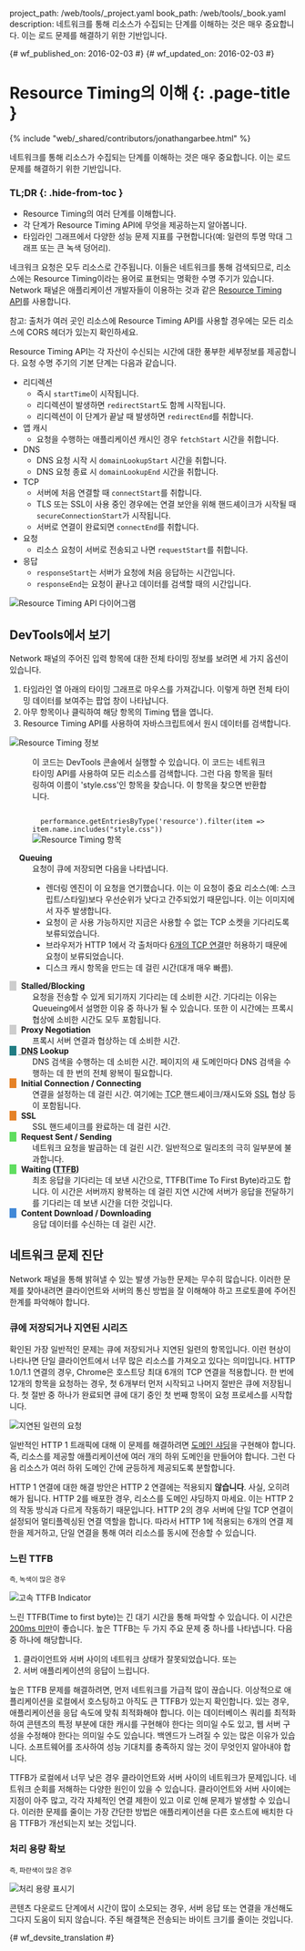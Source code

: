 project_path: /web/tools/_project.yaml
book_path: /web/tools/_book.yaml
description: 네트워크를 통해 리소스가 수집되는 단계를 이해하는 것은 매우 중요합니다. 이는 로드 문제를 해결하기 위한 기반입니다.

{# wf_published_on: 2016-02-03 #}
{# wf_updated_on: 2016-02-03 #}

# Resource Timing의 이해 {: .page-title }

{% include "web/_shared/contributors/jonathangarbee.html" %}

네트워크를 통해 리소스가 수집되는 단계를 이해하는 것은 매우 중요합니다. 이는 로드 문제를 해결하기 위한 기반입니다.


### TL;DR {: .hide-from-toc }
- Resource Timing의 여러 단계를 이해합니다.
- 각 단계가 Resource Timing API에 무엇을 제공하는지 알아봅니다.
- 타임라인 그래프에서 다양한 성능 문제 지표를 구현합니다(예: 일련의 투명 막대 그래프 또는 큰 녹색 덩어리).


네크워크 요청은 모두 리소스로 간주됩니다.
이들은 네트워크를 통해 검색되므로, 리소스에는 Resource Timing이라는 용어로 표현되는 명확한 수명 주기가 있습니다.
Network 패널은 애플리케이션 개발자들이 이용하는 것과 같은 [Resource Timing API](http://www.w3.org/TR/resource-timing)를 사용합니다.

참고: 출처가 여러 곳인 리소스에 Resource Timing API를 사용할 경우에는
모든 리소스에 CORS 헤더가 있는지 확인하세요.

Resource Timing API는 각 자산이 수신되는 시간에 대한 풍부한 세부정보를 제공합니다.
요청 수명 주기의 기본 단계는 다음과 같습니다.

* 리디렉션
  * 즉시 `startTime`이 시작됩니다.
  * 리디렉션이 발생하면 `redirectStart`도 함께 시작됩니다.
  * 리디렉션이 이 단계가 끝날 때 발생하면 `redirectEnd`를 취합니다.
* 앱 캐시
  * 요청을 수행하는 애플리케이션 캐시인 경우 `fetchStart` 시간을 취합니다.
* DNS
  * DNS 요청 시작 시 `domainLookupStart` 시간을 취합니다.
  * DNS 요청 종료 시 `domainLookupEnd` 시간을 취합니다.
* TCP
  * 서버에 처음 연결할 때 `connectStart`를 취합니다.
  * TLS 또는 SSL이 사용 중인 경우에는 연결 보안을 위해 핸드셰이크가 시작될 때 `secureConnectionStart`가 시작됩니다.
  * 서버로 연결이 완료되면 `connectEnd`를 취합니다.
* 요청
  * 리소스 요청이 서버로 전송되고 나면 `requestStart`를 취합니다.
* 응답
  * `responseStart`는 서버가 요청에 처음 응답하는 시간입니다.
  * `responseEnd`는 요청이 끝나고 데이터를 검색할 때의 시간입니다.

![Resource Timing API 다이어그램](imgs/resource-timing-api.png)

## DevTools에서 보기

Network 패널의 주어진 입력 항목에 대한 전체 타이밍 정보를 보려면 세 가지 옵션이 있습니다.

1. 타임라인 열 아래의 타이밍 그래프로 마우스를 가져갑니다. 이렇게 하면 전체 타이밍 데이터를 보여주는 팝업 창이 나타납니다. 
2. 아무 항목이나 클릭하여 해당 항목의 Timing 탭을 엽니다. 
3. Resource Timing API를 사용하여 자바스크립트에서 원시 데이터를 검색합니다.

![Resource Timing 정보](imgs/resource-timing-data.png)

<figure>
<figcaption>
<p>
  이 코드는 DevTools 콘솔에서 실행할 수 있습니다.
  이 코드는 네트워크 타이밍 API를 사용하여 모든 리소스를 검색합니다.
  그런 다음 항목을 필터링하여 이름이 'style.css'인 항목을 찾습니다.
  이 항목을 찾으면 반환합니다.
</p>
<code>
  performance.getEntriesByType('resource').filter(item => item.name.includes("style.css"))
</code>
</figcaption>
<img src="imgs/resource-timing-entry.png" alt="Resource Timing 항목">
</figure>

<style>
dt:before {
  content: "\00a0\00a0\00a0";
}
dt strong {
  margin-left: 5px;
}
dt.stalled:before, dt.proxy-negotiation:before {
  background-color: #cdcdcd;
}
dt.dns-lookup:before {
  background-color: #1f7c83;
}
dt.initial-connection:before, dt.ssl:before {
  background-color: #e58226;
}
dt.request-sent:before, dt.ttfb:before {
  background-color: #5fdd5f;
}
dt.content-download:before {
  background-color: #4189d7;
}
</style>

<dl>

  <dt class="queued"><strong>Queuing</strong></dt>
  <dd>
    요청이 큐에 저장되면 다음을 나타냅니다.
      <ul>
        <li>
        렌더링 엔진이 이 요청을 연기했습니다. 이는 이 요청이 중요 리소스(예: 스크립트/스타일)보다 우선순위가 낮다고 간주되었기 때문입니다.
        이는 이미지에서 자주 발생합니다.
        </li>
        <li>
        요청이 곧 사용 가능하지만 지금은 사용할 수 없는 TCP 소켓을 기다리도록 보류되었습니다.
        </li>
        <li>
        브라우저가 HTTP 1에서 각 출처마다 <a href="https://crbug.com/12066">6개의 TCP 연결</a>만 허용하기 때문에 요청이 보류되었습니다.
        </li>
        <li>
        디스크 캐시 항목을 만드는 데 걸린 시간(대개 매우 빠름).
        </li>
      </ul>
  </dd>

  <dt class="stalled"><strong> Stalled/Blocking</strong></dt>
  <dd>
    요청을 전송할 수 있게 되기까지 기다리는 데 소비한 시간.
    기다리는 이유는 Queueing에서 설명한 이유 중 하나가 될 수 있습니다.
    또한 이 시간에는 프록시 협상에 소비한 시간도 모두 포함됩니다.
  </dd>

  <dt class="proxy-negotiation"><strong> Proxy Negotiation</strong></dt>
  <dd>프록시 서버 연결과 협상하는 데 소비한 시간.</dd>

  <dt class="dns-lookup"><strong><abbr title="Domain Name System"> DNS</abbr> Lookup</strong></dt>
  <dd>
    DNS 검색을 수행하는 데 소비한 시간.
    페이지의 새 도메인마다 DNS 검색을 수행하는 데 한 번의 전체 왕복이 필요합니다.
  </dd>

  <dt class="initial-connection"><strong> Initial Connection / Connecting</strong></dt>
  <dd>연결을 설정하는 데 걸린 시간. 여기에는 <abbr title="Transmission Control Protocol">TCP </abbr> 핸드셰이크/재시도와 <abbr title="Secure Sockets Layer">SSL</abbr> 협상 등이 포함됩니다.

  <dt class="ssl"><strong> SSL</strong></dt>
  <dd>SSL 핸드셰이크를 완료하는 데 걸린 시간.</dd>

  <dt class="request-sent"><strong> Request Sent / Sending</strong></dt>
  <dd>
    네트워크 요청을 발급하는 데 걸린 시간.
    일반적으로 밀리초의 극히 일부분에 불과합니다.
  </dd>

  <dt class="ttfb"><strong> Waiting (<abbr title="Time To First Byte">TTFB</abbr>)</strong></dt>
  <dd>
    최초 응답을 기다리는 데 보낸 시간으로, TTFB(Time To First Byte)라고도 합니다.
    이 시간은 서버까지 왕복하는 데 걸린 지연 시간에 서버가 응답을 전달하기를 기다리는 데 보낸 시간을 더한 것입니다.
  </dd>

  <dt class="content-download"><strong> Content Download / Downloading</strong></dt>
  <dd>응답 데이터를 수신하는 데 걸린 시간.</dd>
</dl>


## 네트워크 문제 진단

Network 패널을 통해 밝혀낼 수 있는 발생 가능한 문제는 무수히 많습니다.
이러한 문제를 찾아내려면 클라이언트와 서버의 통신 방법을 잘 이해해야 하고 프로토콜에 주어진 한계를 파악해야 합니다.

### 큐에 저장되거나 지연된 시리즈

확인된 가장 일반적인 문제는 큐에 저장되거나 지연된 일련의 항목입니다.
이런 현상이 나타나면 단일 클라이언트에서 너무 많은 리소스를 가져오고 있다는 의미입니다.
HTTP 1.0/1.1 연결의 경우, Chrome은 호스트당 최대 6개의 TCP 연결을 적용합니다.
한 번에 12개의 항목을 요청하는 경우, 첫 6개부터 먼저 시작되고 나머지 절반은 큐에 저장됩니다.
첫 절반 중 하나가 완료되면 큐에 대기 중인 첫 번째 항목이 요청 프로세스를 시작합니다.

![지연된 일련의 요청](imgs/stalled-request-series.png)

일반적인 HTTP 1 트래픽에 대해 이 문제를 해결하려면 [도메인 샤딩](https://www.maxcdn.com/one/visual-glossary/domain-sharding-2/)을 구현해야 합니다.
즉, 리소스를 제공할 애플리케이션에 여러 개의 하위 도메인을 만들어야 합니다.
그런 다음 리소스가 여러 하위 도메인 간에 균등하게 제공되도록 분할합니다.

HTTP 1 연결에 대한 해결 방안은 HTTP 2 연결에는 적용되지 **않습니다**.
사실, 오히려 해가 됩니다. HTTP 2를 배포한 경우, 리소스를 도메인 샤딩하지 마세요. 이는 HTTP 2의 작동 방식과 다르게 작동하기 때문입니다.
HTTP 2의 경우 서버에 단일 TCP 연결이 설정되어 멀티플렉싱된 연결 역할을 합니다.
따라서 HTTP 1에 적용되는 6개의 연결 제한을 제거하고, 단일 연결을 통해 여러 리소스를 동시에 전송할 수 있습니다.

### 느린 TTFB

<small>즉, 녹색이 많은 경우</small>

![고속 TTFB Indicator](imgs/indicator-of-high-ttfb.png)

느린 TTFB(Time to first byte)는 긴 대기 시간을 통해 파악할 수 있습니다.
이 시간은 [200ms 미만](/speed/docs/insights/Server)이 좋습니다.
높은 TTFB는 두 가지 주요 문제 중 하나를 나타냅니다. 다음 중 하나에 해당합니다.

1. 클라이언트와 서버 사이의 네트워크 상태가 잘못되었습니다. 또는
2. 서버 애플리케이션의 응답이 느립니다.

높은 TTFB 문제를 해결하려면, 먼저 네트워크를 가급적 많이 끊습니다.
이상적으로 애플리케이션을 로컬에서 호스팅하고 아직도 큰 TTFB가 있는지 확인합니다.
있는 경우, 애플리케이션을 응답 속도에 맞춰 최적화해야 합니다.
이는 데이터베이스 쿼리를 최적화하여 콘텐츠의 특정 부분에 대한 캐시를 구현해야 한다는 의미일 수도 있고, 웹 서버 구성을 수정해야 한다는 의미일 수도 있습니다.
백엔드가 느려질 수 있는 많은 이유가 있습니다.
소프트웨어를 조사하여 성능 기대치를 충족하지 않는 것이 무엇인지 알아내야 합니다.

TTFB가 로컬에서 너무 낮은 경우 클라이언트와 서버 사이의 네트워크가 문제입니다.
네트워크 순회를 저해하는 다양한 원인이 있을 수 있습니다.
클라이언트와 서버 사이에는 지점이 아주 많고, 각각 자체적인 연결 제한이 있고 이로 인해 문제가 발생할 수 있습니다.
이러한 문제를 줄이는 가장 간단한 방법은 애플리케이션을 다른 호스트에 배치한 다음 TTFB가 개선되는지 보는 것입니다.

### 처리 용량 확보

<small>즉, 파란색이 많은 경우</small>

![처리 용량 표시기](imgs/indicator-of-large-content.png)

콘텐츠 다운로드 단계에서 시간이 많이 소모되는 경우, 서버 응답 또는 연결을 개선해도 그다지 도움이 되지 않습니다.
주된 해결책은 전송되는 바이트 크기를 줄이는 것입니다.


{# wf_devsite_translation #}
